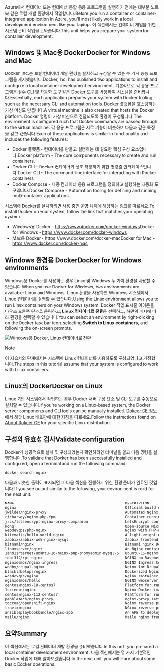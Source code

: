 <span data-ttu-id="17b92-101">Azure에서 컨테이너 또는 컨테이너 통합 응용 프로그램을 실행하기 전에는 대부분 노트북 같은 로컬 개발 환경에서 작업합니다.</span><span class="sxs-lookup"><span data-stu-id="17b92-101">Before you run a container or container-integrated application in Azure, you'll most likely work in a local development environment like your laptop.</span></span> <span data-ttu-id="17b92-102">이 섹션에서는 컨테이너 개발을 위한 시스템 준비 작업을 도와줍니다.</span><span class="sxs-lookup"><span data-stu-id="17b92-102">This unit helps you prepare your system for container development.</span></span>

## <a name="docker-for-windows-and-mac"></a><span data-ttu-id="17b92-103">Windows 및 Mac용 Docker</span><span class="sxs-lookup"><span data-stu-id="17b92-103">Docker for Windows and Mac</span></span>

<span data-ttu-id="17b92-104">Docker, Inc.는 로컬 컨테이너 개발 환경을 설치하고 구성할 수 있는 두 가지 응용 프로그램을 게시했습니다.</span><span class="sxs-lookup"><span data-stu-id="17b92-104">Docker, Inc. has published two applications to install and configure a local container development environment.</span></span> <span data-ttu-id="17b92-105">기본적으로 각 응용 프로그램은 필수 CLI 및 자동화 도구 같은 Docker 도구를 사용하여 시스템을 준비합니다.</span><span class="sxs-lookup"><span data-stu-id="17b92-105">Essentially, each application prepares your system with Docker tooling, such as the necessary CLI and automation tools.</span></span> <span data-ttu-id="17b92-106">Docker 플랫폼을 호스팅하는 가상 머신도 만듭니다.</span><span class="sxs-lookup"><span data-stu-id="17b92-106">A virtual machine is also created that hosts the Docker platform.</span></span> <span data-ttu-id="17b92-107">Docker 명령이 가상 머신으로 전달되도록 환경이 구성됩니다.</span><span class="sxs-lookup"><span data-stu-id="17b92-107">The environment is configured such that Docker commands are passed through to the virtual machine.</span></span> <span data-ttu-id="17b92-108">각 응용 프로그램은 서로 기능이 비슷하며 다음과 같은 특징을 갖고 있습니다.</span><span class="sxs-lookup"><span data-stu-id="17b92-108">Each of these applications is similar in functionality and includes the following features:</span></span>

- <span data-ttu-id="17b92-109">Docker 플랫폼 - 컨테이너를 만들고 실행하는 데 필요한 핵심 구성 요소입니다.</span><span class="sxs-lookup"><span data-stu-id="17b92-109">Docker platform - The core components necessary to create and run containers.</span></span>
- <span data-ttu-id="17b92-110">Docker CLI - Docker 컨테이너와 상호 작용하기 위한 명령줄 인터페이스입니다.</span><span class="sxs-lookup"><span data-stu-id="17b92-110">Docker CLI - The command-line interface for interacting with Docker containers</span></span>
- <span data-ttu-id="17b92-111">Docker Compose - 다중 컨테이너 응용 프로그램을 정의하고 실행하는 자동화 도구입니다.</span><span class="sxs-lookup"><span data-stu-id="17b92-111">Docker Compose - Automation tooling for defining and running multi-container applications.</span></span>

<span data-ttu-id="17b92-112">시스템에 Docker를 설치하려면 사용 중인 운영 체제에 해당하는 링크를 따르세요.</span><span class="sxs-lookup"><span data-stu-id="17b92-112">To install Docker on your system, follow the link that matches your operating system.</span></span>

- <span data-ttu-id="17b92-113">Windows용 Docker - https://www.docker.com/docker-windows</span><span class="sxs-lookup"><span data-stu-id="17b92-113">Docker for Windows - https://www.docker.com/docker-windows</span></span>
- <span data-ttu-id="17b92-114">Mac용 Docker - https://www.docker.com/docker-mac</span><span class="sxs-lookup"><span data-stu-id="17b92-114">Docker for Mac - https://www.docker.com/docker-mac</span></span>

## <a name="docker-for-windows-environments"></a><span data-ttu-id="17b92-115">Windows 환경용 Docker</span><span class="sxs-lookup"><span data-stu-id="17b92-115">Docker for Windows environments</span></span>

<span data-ttu-id="17b92-116">Windows용 Docker를 사용하는 경우 Linux 및 Windows 두 가지 환경을 사용할 수 있습니다.</span><span class="sxs-lookup"><span data-stu-id="17b92-116">When you use Docker for Windows, two environments are available: Linux and Windows.</span></span> <span data-ttu-id="17b92-117">Linux 환경을 사용하면 Windows 시스템에서 Linux 컨테이너를 실행할 수 있습니다.</span><span class="sxs-lookup"><span data-stu-id="17b92-117">Using the Linux environment allows you to run Linux containers on your Windows system.</span></span> <span data-ttu-id="17b92-118">Docker 작업 표시줄 아이콘을 마우스 오른쪽 단추로 클릭하고, **Linux 컨테이너로 전환**을 선택하고, 화면의 지시에 따라 환경을 선택할 수 있습니다.</span><span class="sxs-lookup"><span data-stu-id="17b92-118">You can select an environment by right-clicking on the Docker task bar icon, selecting **Switch to Linux containers**, and following the on-screen prompts.</span></span>

![Windows용 Docker, Linux 컨테이너로 전환](../media-draft/2-docker-linux.png)

> [!NOTE]
> <span data-ttu-id="17b92-120">이 자습서의 단계에서는 시스템이 Linux 컨테이너를 사용하도록 구성되었다고 가정합니다.</span><span class="sxs-lookup"><span data-stu-id="17b92-120">The steps in this tutorial assume that your system is configured to work with Linux containers.</span></span>

## <a name="docker-on-linux"></a><span data-ttu-id="17b92-121">Linux의 Docker</span><span class="sxs-lookup"><span data-stu-id="17b92-121">Docker on Linux</span></span>

<span data-ttu-id="17b92-122">Linux 기반 시스템에서 작업하는 경우 Docker 서버 구성 요소 및 CLI 도구를 수동으로 설치할 수 있습니다.</span><span class="sxs-lookup"><span data-stu-id="17b92-122">If you're working on a Linux-based system, the Docker server components and CLI tools can be manually installed.</span></span> <span data-ttu-id="17b92-123">[Dokcer CE 정보](https://docs.docker.com/install/#server)에서 해당 Linux 배포판에 대한 지침을 따르세요.</span><span class="sxs-lookup"><span data-stu-id="17b92-123">Follow the instructions found on [About Dokcer CE](https://docs.docker.com/install/#server) for your specific Linux distribution.</span></span>

## <a name="validate-configuration"></a><span data-ttu-id="17b92-124">구성의 유효성 검사</span><span class="sxs-lookup"><span data-stu-id="17b92-124">Validate configuration</span></span>

<span data-ttu-id="17b92-125">Docker가 성공적으로 설치 및 구성되었는지 확인하려면 터미널을 열고 다음 명령을 실행합니다.</span><span class="sxs-lookup"><span data-stu-id="17b92-125">To validate that Docker has been successfully installed and configured, open a terminal and run the following command:</span></span>

```bash
docker search nginx
```

<span data-ttu-id="17b92-126">다음과 비슷한 출력이 표시되면 그 다음 섹션을 진행하기 위한 환경 준비가 완료된 것입니다.</span><span class="sxs-lookup"><span data-stu-id="17b92-126">If you see output similar to the following, your environment is read for the next unit.</span></span>

```bash
NAME                                                   DESCRIPTION                                     STARS               OFFICIAL            AUTOMATED
nginx                                                  Official build of Nginx.                        9034                [OK]
jwilder/nginx-proxy                                    Automated Nginx reverse proxy for docker con…   1362                                    [OK]
richarvey/nginx-php-fpm                                Container running Nginx + PHP-FPM capable of…   589                                     [OK]
jrcs/letsencrypt-nginx-proxy-companion                 LetsEncrypt container to use with nginx as p…   390                                     [OK]
kong                                                   Open-source Microservice & API Management la…   204                 [OK]
webdevops/php-nginx                                    Nginx with PHP-FPM                              106                                     [OK]
kitematic/hello-world-nginx                            A light-weight nginx container that demonstr…   102
zabbix/zabbix-web-nginx-mysql                          Zabbix frontend based on Nginx web-server wi…   59                                      [OK]
bitnami/nginx                                          Bitnami nginx Docker Image                      54                                      [OK]
linuxserver/nginx                                      An Nginx container, brought to you by LinuxS…   37
1and1internet/ubuntu-16-nginx-php-phpmyadmin-mysql-5   ubuntu-16-nginx-php-phpmyadmin-mysql-5          36                                      [OK]
tobi312/rpi-nginx                                      NGINX on Raspberry Pi / armhf                   20                                      [OK]
nginxdemos/nginx-ingress                               NGINX Ingress Controller for Kubernetes . Th…   11
wodby/drupal-nginx                                     Nginx for Drupal container image                9                                       [OK]
blacklabelops/nginx                                    Dockerized Nginx Reverse Proxy Server.          9                                       [OK]
webdevops/nginx                                        Nginx container                                 8                                       [OK]
nginxdemos/hello                                       NGINX webserver that serves a simple page co…   7                                       [OK]
centos/nginx-18-centos7                                Platform for running nginx 1.8 or building n…   6
1science/nginx                                         Nginx Docker images that include Consul Temp…   4                                       [OK]
centos/nginx-112-centos7                               Platform for running nginx 1.12 or building …   3
pebbletech/nginx-proxy                                 nginx-proxy sets up a container running ngin…   2                                       [OK]
toccoag/openshift-nginx                                Nginx reverse proxy for Nice running on same…   1                                       [OK]
travix/nginx                                           NGinx reverse proxy                             1                                       [OK]
ansibleplaybookbundle/nginx-apb                        An APB to deploy NGINX                          0                                       [OK]
mailu/nginx                                            Mailu nginx frontend                            0                                       [OK]
```

## <a name="summary"></a><span data-ttu-id="17b92-127">요약</span><span class="sxs-lookup"><span data-stu-id="17b92-127">Summary</span></span>

<span data-ttu-id="17b92-128">이 섹션에서는 로컬 컨테이너 개발 환경을 준비했습니다.</span><span class="sxs-lookup"><span data-stu-id="17b92-128">In this unit, you prepared a local container development environment.</span></span> <span data-ttu-id="17b92-129">다음 섹션에서는 몇 가지 기본적인 Docker 작업에 대해 알아보겠습니다.</span><span class="sxs-lookup"><span data-stu-id="17b92-129">In the next unit, you will learn about some basic Docker operations.</span></span>